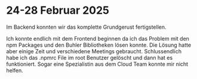 # 24-28 Februar 2025

Im Backend konnten wir das komplette Grundgerust fertigstellen. 

Ich konnte endlich mit dem Frontend beginnen da ich das Problem mit den npm Packages und den Buhler Bibliotheken lösen konnte. Die Lösung hatte aber einige Zeit und verschiedene Meetings gebraucht. Schlussendlich habe ich das .npmrc File im root Benutzer gelöscht und dann hat es funktioniert. Sogar eine Spezialistin aus dem Cloud Team konnte mir nicht helfen. 

